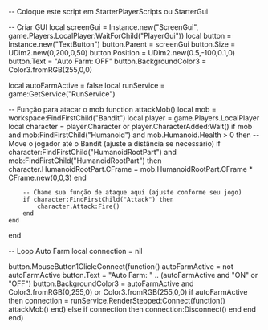 -- Coloque este script em StarterPlayerScripts ou StarterGui

-- Criar GUI
local screenGui = Instance.new("ScreenGui", game.Players.LocalPlayer:WaitForChild("PlayerGui"))
local button = Instance.new("TextButton")
button.Parent = screenGui
button.Size = UDim2.new(0,200,0,50)
button.Position = UDim2.new(0.5,-100,0.1,0)
button.Text = "Auto Farm: OFF"
button.BackgroundColor3 = Color3.fromRGB(255,0,0)

local autoFarmActive = false
local runService = game:GetService("RunService")

-- Função para atacar o mob
function attackMob()
    local mob = workspace:FindFirstChild("Bandit")
    local player = game.Players.LocalPlayer
    local character = player.Character or player.CharacterAdded:Wait()
    if mob and mob:FindFirstChild("Humanoid") and mob.Humanoid.Health > 0 then
        -- Move o jogador até o Bandit (ajuste a distância se necessário)
        if character:FindFirstChild("HumanoidRootPart") and mob:FindFirstChild("HumanoidRootPart") then
            character.HumanoidRootPart.CFrame = mob.HumanoidRootPart.CFrame * CFrame.new(0,0,3)
        end
        
        -- Chame sua função de ataque aqui (ajuste conforme seu jogo)
        if character:FindFirstChild("Attack") then
            character.Attack:Fire()
        end
    end
end

-- Loop Auto Farm
local connection = nil

button.MouseButton1Click:Connect(function()
    autoFarmActive = not autoFarmActive
    button.Text = "Auto Farm: " .. (autoFarmActive and "ON" or "OFF")
    button.BackgroundColor3 = autoFarmActive and Color3.fromRGB(0,255,0) or Color3.fromRGB(255,0,0)
    if autoFarmActive then
        connection = runService.RenderStepped:Connect(function()
            attackMob()
        end)
    else
        if connection then connection:Disconnect() end
    end
end)
